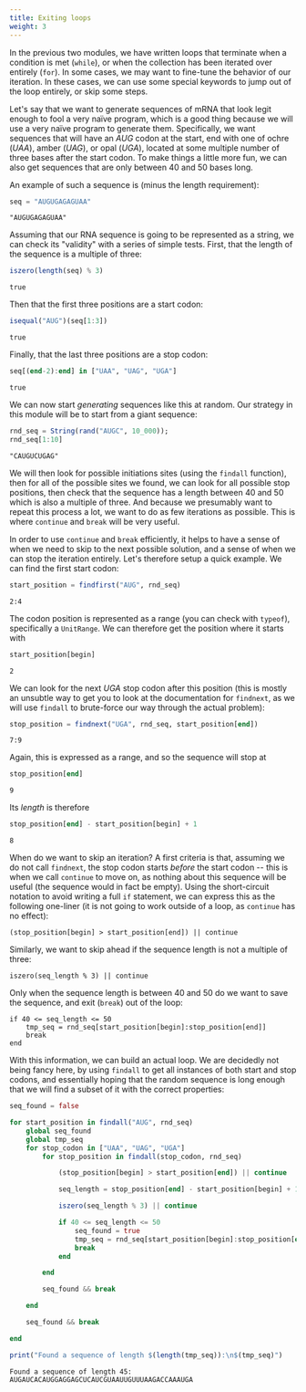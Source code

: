 ```yaml
---
title: Exiting loops
weight: 3
---
```


In the previous two modules, we have written loops that terminate when a
condition is met (`while`), or when the collection has been iterated over
entirely (`for`). In some cases, we may want to fine-tune the behavior of our
iteration. In these cases, we can use some special keywords to jump out of the
loop entirely, or skip some steps.

Let's say that we want to generate sequences of mRNA that look legit enough to
fool a very naïve program, which is a good thing because we will use a very
naïve program to generate them. Specifically, we want sequences that will have
an *AUG* codon at the start, end with one of ochre (*UAA*), amber (*UAG*), or
opal (*UGA*), located at some multiple number of three bases after the start
codon. To make things a little more fun, we can also get sequences that are
only between 40 and 50 bases long.

An example of such a sequence is (minus the length requirement):

````julia
seq = "AUGUGAGAGUAA"
````

````
"AUGUGAGAGUAA"
````

Assuming that our RNA sequence is going to be represented as a string, we can
check its "validity" with a series of simple tests. First, that the length of
the sequence is a multiple of three:

````julia
iszero(length(seq) % 3)
````

````
true
````

Then that the first three positions are a start codon:

````julia
isequal("AUG")(seq[1:3])
````

````
true
````

Finally, that the last three positions are a stop codon:

````julia
seq[(end-2):end] in ["UAA", "UAG", "UGA"]
````

````
true
````

We can now start *generating* sequences like this at random. Our strategy in
this module will be to start from a giant sequence:

````julia
rnd_seq = String(rand("AUGC", 10_000));
rnd_seq[1:10]
````

````
"CAUGUCUGAG"
````

We will then look for possible initiations sites (using the `findall`
function), then for all of the possible sites we found, we can look for all
possible stop positions, then check that the sequence has a length between 40
and 50 which is also a multiple of three. And because we presumably want to
repeat this process a lot, we want to do as few iterations as possible. This
is where `continue` and `break` will be very useful.

In order to use `continue` and `break` efficiently, it helps to have a sense
of when we need to skip to the next possible solution, and a sense of when we
can stop the iteration entirely. Let's therefore setup a quick example. We can
find the first start codon:

````julia
start_position = findfirst("AUG", rnd_seq)
````

````
2:4
````

The codon position is represented as a range (you can check with `typeof`),
specifically a `UnitRange`. We can therefore get the position where it starts
with

````julia
start_position[begin]
````

````
2
````

We can look for the next *UGA* stop codon after this position (this is mostly
an unsubtle way to get you to look at the documentation for `findnext`, as we
will use `findall` to brute-force our way through the actual problem):

````julia
stop_position = findnext("UGA", rnd_seq, start_position[end])
````

````
7:9
````

Again, this is expressed as a range, and so the sequence will stop at

````julia
stop_position[end]
````

````
9
````

Its *length* is therefore

````julia
stop_position[end] - start_position[begin] + 1
````

````
8
````

When do we want to skip an iteration? A first criteria is that, assuming we do
not call `findnext`, the stop codon starts *before* the start codon -- this is
when we call `continue` to move on, as nothing about this sequence will be
useful (the sequence would in fact be empty). Using the short-circuit notation
to avoid writing a full `if` statement, we can express this as the following
one-liner (it is not going to work outside of a loop, as `continue` has no
effect):

~~~
(stop_position[begin] > start_position[end]) || continue
~~~

Similarly, we want to skip ahead if the sequence length is not a multiple of
three:

~~~
iszero(seq_length % 3) || continue
~~~

Only when the sequence length is between 40 and 50 do we want to save the
sequence, and exit (`break`) out of the loop:

~~~
if 40 <= seq_length <= 50
    tmp_seq = rnd_seq[start_position[begin]:stop_position[end]]
    break
end
~~~

With this information, we can build an actual loop. We are decidedly not being
fancy here, by using `findall` to get all instances of both start and stop
codons, and essentially hoping that the random sequence is long enough that we
will find a subset of it with the correct properties:

````julia
seq_found = false

for start_position in findall("AUG", rnd_seq)
    global seq_found
    global tmp_seq
    for stop_codon in ["UAA", "UAG", "UGA"]
        for stop_position in findall(stop_codon, rnd_seq)

            (stop_position[begin] > start_position[end]) || continue

            seq_length = stop_position[end] - start_position[begin] + 1

            iszero(seq_length % 3) || continue

            if 40 <= seq_length <= 50
                seq_found = true
                tmp_seq = rnd_seq[start_position[begin]:stop_position[end]]
                break
            end

        end

        seq_found && break

    end

    seq_found && break

end
````

````julia
print("Found a sequence of length $(length(tmp_seq)):\n$(tmp_seq)")
````

````
Found a sequence of length 45:
AUGAUCACAUGGAGGAGCUCAUCGUAAUUGUUUAAGACCAAAUGA
````

